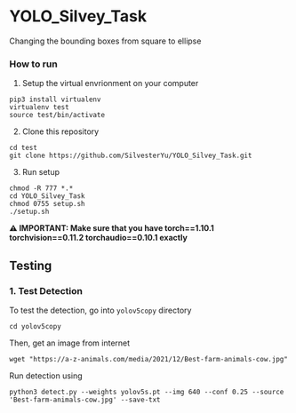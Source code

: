 # YOLO_Silvey_Task
 Changing the bounding boxes from square to ellipse


### How to run

1. Setup the virtual envrionment on your computer

```
pip3 install virtualenv
virtualenv test
source test/bin/activate
```
2. Clone this repository
```
cd test
git clone https://github.com/SilvesterYu/YOLO_Silvey_Task.git
```

3. Run setup 
```
chmod -R 777 *.*
cd YOLO_Silvey_Task
chmod 0755 setup.sh
./setup.sh
```

**⚠️ IMPORTANT: Make sure that you have torch==1.10.1 torchvision==0.11.2 torchaudio==0.10.1 exactly**

## Testing

### 1. Test Detection
To test the detection, go into ``yolov5copy`` directory
```
cd yolov5copy
```

Then, get an image from internet
```
wget "https://a-z-animals.com/media/2021/12/Best-farm-animals-cow.jpg"
```

Run detection using
```
python3 detect.py --weights yolov5s.pt --img 640 --conf 0.25 --source 'Best-farm-animals-cow.jpg' --save-txt
```
